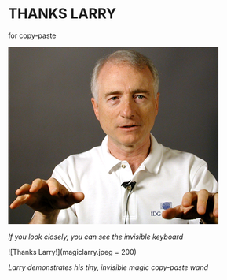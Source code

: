 # THANKS LARRY
for copy-paste

![Thanks Larry!](larrylarrylarry.jpeg)

*If you look closely, you can see the invisible keyboard*

![Thanks Larry!](magiclarry.jpeg = 200)

*Larry demonstrates his tiny, invisible magic copy-paste wand*
